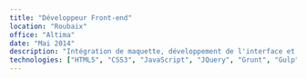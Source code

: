 ```yaml
---
title: "Développeur Front-end"
location: "Roubaix"
office: "Altima"
date: "Mai 2014"
description: "Intégration de maquette, développement de l'interface et expérience utilisateur. Mise en place des maquettes sous Hybris, Magento, Microsoft Commerce Server, Symfony 2. Participation aux projets Petit Bateau, Grand Vision, 3 Suisses, Skimium."
technologies: ["HTML5", "CSS3", "JavaScript", "JQuery", "Grunt", "Gulp", "Browserify", "React", "Backbone", "Webpack", "postcss", "cssnext", "ES2015"]
---
```

